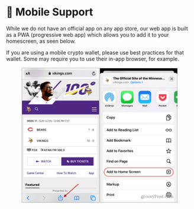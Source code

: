 # 📱 Mobile Support

While we do not have an official app on any app store, our web app is built as a PWA (progressive web app) which allows you to add it to your homescreen, as seen below.

If you are using a mobile crypto wallet, please use best practices for that wallet. Some may require you to use their in-app browser, for example.

<figure><img src="../.gitbook/assets/image (25).png" alt=""><figcaption></figcaption></figure>
